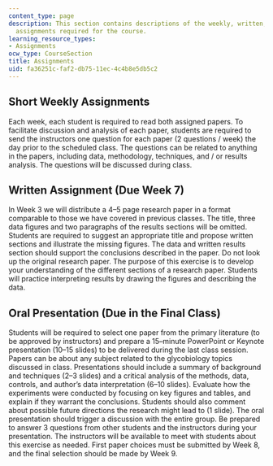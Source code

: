 ```yaml
---
content_type: page
description: This section contains descriptions of the weekly, written, and oral presentation
  assignments required for the course.
learning_resource_types:
- Assignments
ocw_type: CourseSection
title: Assignments
uid: fa36251c-faf2-db75-11ec-4c4b8e5db5c2
---
```


Short Weekly Assignments
------------------------

Each week, each student is required to read both assigned papers. To facilitate discussion and analysis of each paper, students are required to send the instructors one question for each paper (2 questions / week) the day prior to the scheduled class. The questions can be related to anything in the papers, including data, methodology, techniques, and / or results analysis. The questions will be discussed during class.

Written Assignment (Due Week 7)
-------------------------------

In Week 3 we will distribute a 4–5 page research paper in a format comparable to those we have covered in previous classes. The title, three data figures and two paragraphs of the results sections will be omitted. Students are required to suggest an appropriate title and propose written sections and illustrate the missing figures. The data and written results section should support the conclusions described in the paper. Do not look up the original research paper. The purpose of this exercise is to develop your understanding of the different sections of a research paper. Students will practice interpreting results by drawing the figures and describing the data.

Oral Presentation (Due in the Final Class)
------------------------------------------

Students will be required to select one paper from the primary literature (to be approved by instructors) and prepare a 15–minute PowerPoint or Keynote presentation (10–15 slides) to be delivered during the last class session. Papers can be about any subject related to the glycobiology topics discussed in class. Presentations should include a summary of background and techniques (2–3 slides) and a critical analysis of the methods, data, controls, and author’s data interpretation (6–10 slides). Evaluate how the experiments were conducted by focusing on key figures and tables, and explain if they warrant the conclusions. Students should also comment about possible future directions the research might lead to (1 slide). The oral presentation should trigger a discussion with the entire group. Be prepared to answer 3 questions from other students and the instructors during your presentation. The instructors will be available to meet with students about this exercise as needed. First paper choices must be submitted by Week 8, and the final selection should be made by Week 9.
